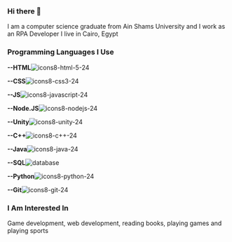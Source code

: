 ### Hi there 👋
I am a computer science graduate from Ain Shams University and I work as an RPA Developer
I live in Cairo, Egypt
### Programming Languages I Use
**--HTML**![icons8-html-5-24](https://user-images.githubusercontent.com/79015880/115799190-3a38da80-a3d8-11eb-9c4a-237026fa6103.png)
  
**--CSS**![icons8-css3-24](https://user-images.githubusercontent.com/79015880/115799245-55a3e580-a3d8-11eb-8238-cf1d072ee3be.png)
  
**--JS**![icons8-javascript-24](https://user-images.githubusercontent.com/79015880/115799295-71a78700-a3d8-11eb-8fa2-2eac46975332.png)
  
**--Node.JS**![icons8-nodejs-24](https://user-images.githubusercontent.com/79015880/115799323-8ab03800-a3d8-11eb-9e06-241ec6552a4c.png)
  
**--Unity**![icons8-unity-24](https://user-images.githubusercontent.com/79015880/115799125-16759480-a3d8-11eb-8901-a6a21a1b98be.png)
  
**--C++**![icons8-c++-24](https://user-images.githubusercontent.com/79015880/115799377-addae780-a3d8-11eb-9d6c-7933d68a44d5.png)
  
**--Java**![icons8-java-24](https://user-images.githubusercontent.com/79015880/115799410-bf23f400-a3d8-11eb-8ca6-44423d0ff2bb.png)
  
**--SQL**![database](https://user-images.githubusercontent.com/79015880/115799504-ea0e4800-a3d8-11eb-8574-bc3402675217.png)
  
**--Python**![icons8-python-24](https://user-images.githubusercontent.com/79015880/115799440-c9de8900-a3d8-11eb-81c1-9a8c9aefc24d.png)
  
**--Git**![icons8-git-24](https://user-images.githubusercontent.com/79015880/115799541-01e5cc00-a3d9-11eb-9ac8-5cc6ea4c7816.png)
  
### I Am Interested In
Game development, web development, reading books, playing games and playing sports



<!--
**MohamedAbdelAleem-cs/MohamedAbdelAleem-cs** is a ✨ _special_ ✨ repository because its `README.md` (this file) appears on your GitHub profile.

Here are some ideas to get you started:

- 🔭 I’m currently working on ...
- 🌱 I’m currently learning ...
- 👯 I’m looking to collaborate on ...
- 🤔 I’m looking for help with ...
- 💬 Ask me about ...
- 📫 How to reach me: ...
- 😄 Pronouns: ...
- ⚡ Fun fact: ...
-->
